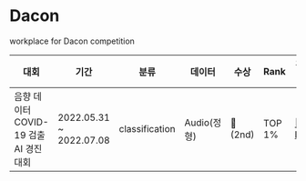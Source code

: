 # Dacon
workplace for Dacon competition

|대회|기간|분류|데이터|수상|Rank|결과물|
|---|---|---|----|---|---|----|
|음향 데이터 COVID-19 검출 AI 경진대회|2022.05.31 ~ 2022.07.08|classification|Audio(정형)|👑 (2nd)|TOP 1%|[🚀 Link](https://github.com/kkamyang/Dacon/tree/main/Competition/%EC%9D%8C%ED%96%A5%20%EB%8D%B0%EC%9D%B4%ED%84%B0%20COVID-19%20%EA%B2%80%EC%B6%9C%20AI%20%EA%B2%BD%EC%A7%84%EB%8C%80%ED%9A%8C)|
